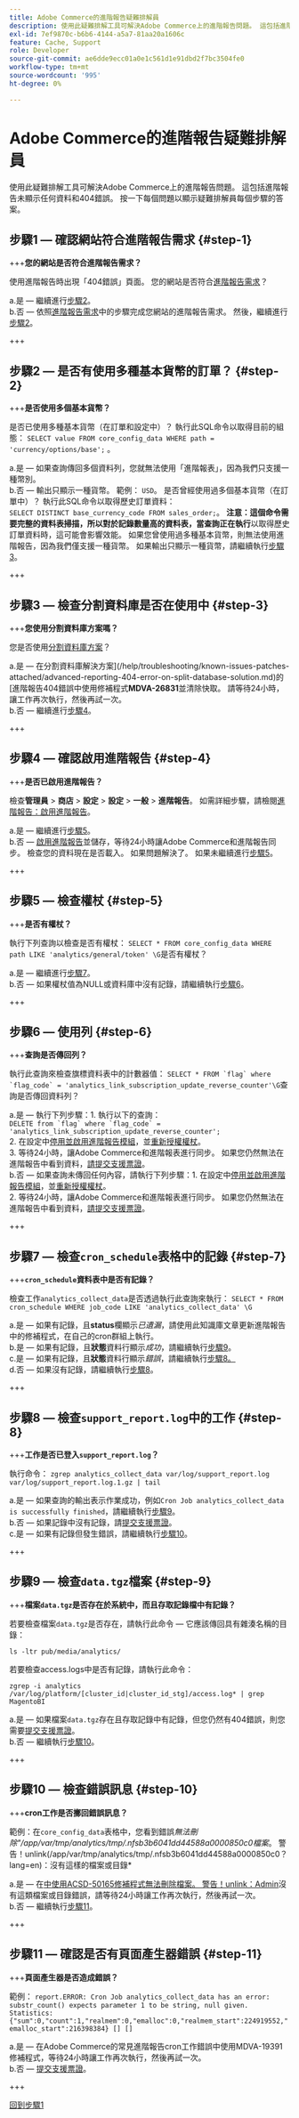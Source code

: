 ```yaml
---
title: Adobe Commerce的進階報告疑難排解員
description: 使用此疑難排解工具可解決Adobe Commerce上的進階報告問題。 這包括進階報告未顯示任何資料和404錯誤。 按一下每個問題以顯示疑難排解員每個步驟的答案。
exl-id: 7ef9870c-b6b6-4144-a5a7-81aa20a1606c
feature: Cache, Support
role: Developer
source-git-commit: ae6dde9ecc01a0e1c561d1e91dbd2f7bc3504fe0
workflow-type: tm+mt
source-wordcount: '995'
ht-degree: 0%

---
```


# Adobe Commerce的進階報告疑難排解員

使用此疑難排解工具可解決Adobe Commerce上的進階報告問題。 這包括進階報告未顯示任何資料和404錯誤。 按一下每個問題以顯示疑難排解員每個步驟的答案。

## 步驟1 — 確認網站符合進階報告需求 {#step-1}

+++**您的網站是否符合進階報告需求？**

使用進階報告時出現「404錯誤」頁面。 您的網站是否符合[進階報告需求](https://docs.magento.com/user-guide/reports/advanced-reporting.html#requirements)？

a.是 — 繼續進行[步驟2](#step-2)。\
b.否 — 依照[進階報告需求](https://docs.magento.com/user-guide/reports/advanced-reporting.html#requirements)中的步驟完成您網站的進階報告需求。 然後，繼續進行[步驟2](#step-2)。

+++

## 步驟2 — 是否有使用多種基本貨幣的訂單？ {#step-2}

+++**是否使用多個基本貨幣？**

是否已使用多種基本貨幣（在訂單和設定中）？ 執行此SQL命令以取得目前的組態： `SELECT value FROM core_config_data WHERE path = 'currency/options/base';` 。

a.是 — 如果查詢傳回多個資料列，您就無法使用「進階報表」，因為我們只支援一種幣別。\
b.否 — 輸出只顯示一種貨幣。 範例： `USD`。 是否曾經使用過多個基本貨幣（在訂單中）？ 執行此SQL命令以取得歷史訂單資料：\
`SELECT DISTINCT base_currency_code FROM sales_order;`。
**注意：這個命令需要完整的資料表掃描，所以對於記錄數量高的資料表，當查詢正在執行**以取得歷史訂單資料時，這可能會影響效能。
如果您曾使用過多種基本貨幣，則無法使用進階報告，因為我們僅支援一種貨幣。 如果輸出只顯示一種貨幣，請繼續執行[步驟3](#step-3)。

+++

## 步驟3 — 檢查分割資料庫是否在使用中 {#step-3}

+++**您使用分割資料庫方案嗎？**

您是否使用[分割資料庫方案](https://devdocs.magento.com/guides/v2.3/config-guide/multi-master/multi-master.html)？

a.是 — 在分割資料庫解決方案](/help/troubleshooting/known-issues-patches-attached/advanced-reporting-404-error-on-split-database-solution.md)的[進階報告404錯誤中使用修補程式&#x200B;**MDVA-26831**&#x200B;並清除快取。 請等待24小時，讓工作再次執行，然後再試一次。\
b.否 — 繼續進行[步驟4](#step-4)。

+++

## 步驟4 — 確認啟用進階報告 {#step-4}

+++**是否已啟用進階報告？**

檢查&#x200B;**管理員** > **商店** > **設定** > **設定** > **一般** > **進階報告**。 如需詳細步驟，請檢閱[進階報告：啟用進階報告](https://docs.magento.com/user-guide/reports/advanced-reporting.html#step-1-enable-advanced-reporting)。

a.是 — 繼續進行[步驟5](#step-5)。\
b.否 — [啟用進階報告](https://docs.magento.com/user-guide/reports/advanced-reporting.html#step-1-enable-advanced-reporting)並儲存，等待24小時讓Adobe Commerce和進階報告同步。 檢查您的資料現在是否載入。 如果問題解決了。 如果未繼續進行[步驟5](#step-5)。

+++

## 步驟5 — 檢查權杖 {#step-5}

+++**是否有權杖？**

執行下列查詢以檢查是否有權杖： `SELECT * FROM core_config_data WHERE path LIKE 'analytics/general/token' \G`是否有權杖？

a.是 — 繼續進行[步驟7](#step-7)。\
b.否 — 如果權杖值為NULL或資料庫中沒有記錄，請繼續執行[步驟6](#step-6)。

+++

## 步驟6 — 使用列 {#step-6}

+++**查詢是否傳回列？**

執行此查詢來檢查旗標資料表中的計數器值： ``SELECT * FROM `flag` where `flag_code` = 'analytics_link_subscription_update_reverse_counter'\G``查詢是否傳回資料列？

a.是 — 執行下列步驟：1. 執行以下的查詢：\
``DELETE from `flag` where `flag_code` = 'analytics_link_subscription_update_reverse_counter';``\
2\. 在設定中[停用並啟用進階報告模組](https://docs.magento.com/user-guide/reports/advanced-reporting.html#step-1-enable-advanced-reporting)，並[重新授權權杖](https://docs.magento.com/user-guide/reports/advanced-reporting.html#verify-that-the-integration-is-active)。\
3\. 等待24小時，讓Adobe Commerce和進階報表進行同步。 如果您仍然無法在進階報告中看到資料，[請提交支援票證](/help/help-center-guide/help-center/magento-help-center-user-guide.md#submit-ticket)。\
b.否 — 如果查詢未傳回任何內容，請執行下列步驟：1. 在設定中[停用並啟用進階報告模組](https://docs.magento.com/user-guide/reports/advanced-reporting.html#step-1-enable-advanced-reporting)，並[重新授權權杖](https://docs.magento.com/user-guide/reports/advanced-reporting.html#verify-that-the-integration-is-active)。\
2\. 等待24小時，讓Adobe Commerce和進階報表進行同步。 如果您仍然無法在進階報告中看到資料，[請提交支援票證](/help/help-center-guide/help-center/magento-help-center-user-guide.md#submit-ticket)。

+++

## 步驟7 — 檢查`cron_schedule`表格中的記錄 {#step-7}

+++**`cron_schedule`資料表中是否有記錄？**

檢查工作`analytics_collect_data`是否透過執行此查詢來執行： `SELECT * FROM cron_schedule WHERE job_code LIKE 'analytics_collect_data' \G`

a.是 — 如果有記錄，且&#x200B;**status**&#x200B;欄顯示&#x200B;_已遺漏_，請使用此知識庫文章更新進階報告中的修補程式，在自己的cron群組上執行。\
b.是 — 如果有記錄，且&#x200B;**狀態**&#x200B;資料行顯示&#x200B;_成功_，請繼續執行[步驟9](#step-9)。\
c.是 — 如果有記錄，且&#x200B;**狀態**&#x200B;資料行顯示&#x200B;_錯誤_，請繼續執行[步驟8。](#step-8)\
d.否 — 如果沒有記錄，請繼續執行[步驟8](#step-8)。

+++

## 步驟8 — 檢查`support_report.log`中的工作 {#step-8}

+++**工作是否已登入`support_report.log`？**

執行命令： `zgrep analytics_collect_data var/log/support_report.log var/log/support_report.log.1.gz | tail`

a.是 — 如果查詢的輸出表示作業成功，例如`Cron Job analytics_collect_data is successfully finished`，請繼續執行[步驟9](#step-9)。\
b.否 — 如果記錄中沒有記錄，請[提交支援票證](/help/help-center-guide/help-center/magento-help-center-user-guide.md#submit-ticket)。\
c.是 — 如果有記錄但發生錯誤，請繼續執行[步驟10](#step-10)。

+++

## 步驟9 — 檢查`data.tgz`檔案 {#step-9}

+++**檔案`data.tgz`是否存在於系統中，而且存取記錄檔中有記錄？**

若要檢查檔案`data.tgz`是否存在，請執行此命令 — 它應該傳回具有雜湊名稱的目錄：

```
ls -ltr pub/media/analytics/
```

若要檢查access.logs中是否有記錄，請執行此命令：

```
zgrep -i analytics /var/log/platform/[cluster_id|cluster_id_stg]/access.log* | grep MagentoBI
```

a.是 — 如果檔案`data.tgz`存在且存取記錄中有記錄，但您仍然有404錯誤，則您需要[提交支援票證](/help/help-center-guide/help-center/magento-help-center-user-guide.md#submit-ticket)。\
b.否 — 繼續執行[步驟10](#step-10)。

+++

## 步驟10 — 檢查錯誤訊息 {#step-10}

+++**cron工作是否擲回錯誤訊息？**

範例：在`core_config_data`表格中，您看到錯誤&#x200B;*無法刪除&quot;/app/var/tmp/analytics/tmp/.nfsb3b6041dd44588a0000850c0檔案*。 警告！unlink(/app/var/tmp/analytics/tmp/.nfsb3b6041dd44588a0000850c0？lang=en)：沒有這樣的檔案或目錄*

a.是 — 在[中使用ACSD-50165修補程式無法刪除檔案。 警告！unlink：Admin](/help/troubleshooting/miscellaneous/file-cannot-be-deleated-no-file-or-directory.md)沒有這類檔案或目錄錯誤，請等待24小時讓工作再次執行，然後再試一次。\
b.否 — 繼續執行[步驟11](#step-11)。

+++

## 步驟11 — 確認是否有頁面產生器錯誤 {#step-11}

+++**頁面產生器是否造成錯誤？**

範例： `report.ERROR: Cron Job analytics_collect_data has an error: substr_count() expects parameter 1 to be string, null given. Statistics: {"sum":0,"count":1,"realmem":0,"emalloc":0,"realmem_start":224919552,"emalloc_start":216398384} [] []`

a.是 — 在Adobe Commerce的常見進階報告cron工作錯誤中使用MDVA-19391修補程式，等待24小時讓工作再次執行，然後再試一次。\
b.否 — [提交支援票證](/help/help-center-guide/help-center/magento-help-center-user-guide.md#submit-ticket)。

+++

[回到步驟1](#step-1)
